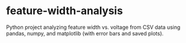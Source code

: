 # feature-width-analysis
Python project analyzing feature width vs. voltage from CSV data using pandas, numpy, and matplotlib (with error bars and saved plots).
